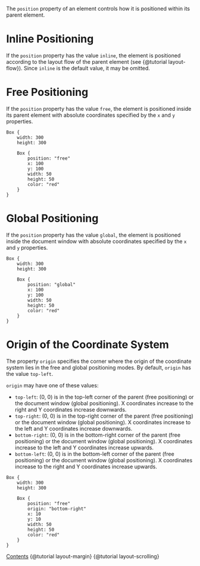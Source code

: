The `position` property of an element controls how it is positioned within its
parent element.

# Inline Positioning

If the `position` property has the value `inline`, the element is positioned
according to the layout flow of the parent element (see {@tutorial layout-flow}).
Since `inline` is the default value, it may be omitted.

# Free Positioning

If the `position` property has the value `free`, the element is positioned
inside its parent element with absolute coordinates specified by the `x` and
`y` properties.

```
Box {
    width: 300
    height: 300

    Box {
        position: "free"
        x: 100
        y: 100
        width: 50
        height: 50
        color: "red"
    }
}
```

# Global Positioning

If the `position` property has the value `global`, the element is positioned
inside the document window with absolute coordinates specified by the `x` and
`y` properties.

```
Box {
    width: 300
    height: 300

    Box {
        position: "global"
        x: 100
        y: 100
        width: 50
        height: 50
        color: "red"
    }
}
```

# Origin of the Coordinate System

The property `origin` specifies the corner where the origin of the coordinate
system lies in the free and global positioning modes. By default, `origin` has
the value `top-left`.

`origin` may have one of these values:
* `top-left`: (0, 0) is in the top-left corner of the parent (free positioning)
  or the document window (global positioning).
  X coordinates increase to the right and Y coordinates increase downwards.
* `top-right`: (0, 0) is in the top-right corner of the parent (free positioning)
  or the document window (global positioning).
  X coordinates increase to the left and Y coordinates increase downwards.
* `bottom-right`: (0, 0) is in the bottom-right corner of the parent (free positioning)
  or the document window (global positioning).
  X coordinates increase to the left and Y coordinates increase upwards.
* `bottom-left`: (0, 0) is in the bottom-left corner of the parent (free positioning)
  or the document window (global positioning).
  X coordinates increase to the right and Y coordinates increase upwards.

```
Box {
    width: 300
    height: 300

    Box {
        position: "free"
        origin: "bottom-right"
        x: 10
        y: 10
        width: 50
        height: 50
        color: "red"
    }
}
```

<div class="navstrip">
<span class="go-home"><a href="index.html">Contents</a></span>
<span class="go-previous">{@tutorial layout-margin}</span>
<span class="go-next">{@tutorial layout-scrolling}</span>
</div>
